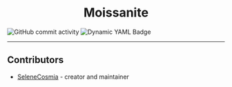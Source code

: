 <h1 align="center">Moissanite</h1>

![GitHub commit activity](https://img.shields.io/github/commit-activity/t/SeleneCosmia/moissanite?style=flat&logo=github&label=total%20commits&color=%2398971A&link=https%3A%2F%2Fgithub.com%2FSeleneCosmia%2Fmoissanite%2Fcommits%2Fmaster%2F)
![Dynamic YAML Badge](https://img.shields.io/badge/dynamic/yaml?url=https%3A%2F%2Fraw.githubusercontent.com%2FSeleneCosmia%2Fmoissanite%2Fmaster%2Fshard.yml&query=%24.crystal&prefix=v&style=flat&logo=crystal&label=crystal&labelColor=1d2021&color=3c3836)




---
<!-- ### Contributing -->

<!-- 1. Fork it (<https://github.com/your-github-user/moissanite/fork>)
2. Create your feature branch (`git checkout -b my-new-feature`)
3. Commit your changes (`git commit -am 'Add some feature'`)
4. Push to the branch (`git push origin my-new-feature`)
5. Create a new Pull Request -->

## Contributors

<!-- SeleneCosmia [<img src="https://avatars.githubusercontent.com/u/75750259" width="60px;"/><br/><sub><a href="https://github.com/SeleneCosmia">SeleneCosmia</a></sub>](https://github.com/SeleneCosmia/selenecosmia) - creator and maintainer
 <a href="https://github.com/SeleneCosmia"><img src="https://avatars.githubusercontent.com/u/75750259" alt="profile picture of github user Selene Cosmia" style="width:60px;height:60px;"></a>
    <br /><br />-->
- [SeleneCosmia](https://github.com/SeleneCosmia) - creator and maintainer
